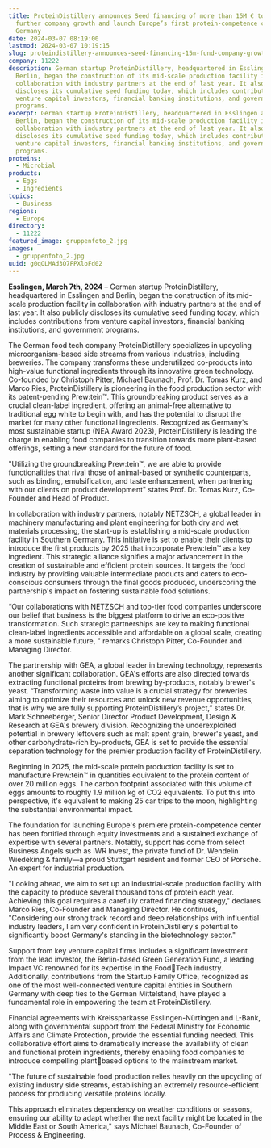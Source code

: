 ```yaml
---
title: ProteinDistillery announces Seed financing of more than 15M € to fund
  further company growth and launch Europe’s first protein-competence center in
  Germany
date: 2024-03-07 08:19:00
lastmod: 2024-03-07 10:19:15
slug: proteindistillery-announces-seed-financing-15m-fund-company-growth-launch-europes-protein-competence-center-germany
company: 11222
description: German startup ProteinDistillery, headquartered in Esslingen and
  Berlin, began the construction of its mid-scale production facility in
  collaboration with industry partners at the end of last year. It also publicly
  discloses its cumulative seed funding today, which includes contributions from
  venture capital investors, financial banking institutions, and government
  programs.
excerpt: German startup ProteinDistillery, headquartered in Esslingen and
  Berlin, began the construction of its mid-scale production facility in
  collaboration with industry partners at the end of last year. It also publicly
  discloses its cumulative seed funding today, which includes contributions from
  venture capital investors, financial banking institutions, and government
  programs.
proteins:
  - Microbial
products:
  - Eggs
  - Ingredients
topics:
  - Business
regions:
  - Europe
directory:
  - 11222
featured_image: gruppenfoto_2.jpg
images:
  - gruppenfoto_2.jpg
uuid: g0qQLMAd3Q7FPXloFd02
---
```

**Esslingen, March 7th, 2024** – German startup ProteinDistillery, headquartered in Esslingen and Berlin, began the construction of its mid-scale production facility in collaboration with industry partners at the end of last year. It also publicly discloses its cumulative seed funding today, which includes contributions from venture capital investors, financial banking institutions, and government programs.

The German food tech company ProteinDistillery specializes in upcycling microorganism-based side streams from various industries, including breweries. The company transforms these underutilized co-products into high-value functional ingredients through its innovative green technology. Co-founded by Christoph Pitter, Michael Baunach, Prof. Dr. Tomas Kurz, and Marco Ries, ProteinDistillery is pioneering in the food production sector with its patent-pending Prew:tein™. This groundbreaking product serves as a crucial clean-label ingredient, offering an animal-free alternative to traditional egg white to begin with, and has the potential to disrupt the market for many other functional ingredients. Recognized as Germany's most sustainable startup (NEA Award 2023), ProteinDistillery is leading the charge in enabling food companies to transition towards more plant-based offerings, setting a new standard for the future of food.

"Utilizing the groundbreaking Prew:tein™, we are able to provide functionalities that rival those of animal-based or synthetic counterparts, such as binding, emulsification, and taste enhancement, when partnering with our clients on product development" states Prof. Dr. Tomas Kurz, Co-Founder and Head of Product.

In collaboration with industry partners, notably NETZSCH, a global leader in machinery manufacturing and plant engineering for both dry and wet materials processing, the start-up is establishing a mid-scale production facility in Southern Germany. This initiative is set to enable their clients to introduce the first products by 2025 that incorporate Prew:tein™ as a key ingredient. This strategic alliance signifies a major advancement in the creation of sustainable and efficient protein sources. It targets the food industry by providing valuable intermediate products and caters to eco-conscious consumers through the final goods produced, underscoring the partnership's impact on fostering sustainable food solutions.

“Our collaborations with NETZSCH and top-tier food companies underscore our belief that business is the biggest platform to drive an eco-positive transformation. Such strategic partnerships are key to making functional clean-label ingredients accessible and affordable on a global scale, creating a more sustainable future, " remarks Christoph Pitter, Co-Founder and Managing Director.

The partnership with GEA, a global leader in brewing technology, represents another significant collaboration. GEA's efforts are also directed towards extracting functional proteins from brewing by-products, notably brewer's yeast. “Transforming waste into value is a crucial strategy for breweries aiming to optimize their resources and unlock new revenue opportunities, that is why we are fully supporting ProteinDistillery’s project,” states Dr. Mark Schneeberger, Senior Director Product Development, Design & Research at GEA's brewery division. Recognizing the underexploited potential in brewery leftovers such as malt spent grain, brewer's yeast, and other carbohydrate-rich by-products, GEA is set to provide the essential separation technology for the premier production facility of ProteinDistillery.

Beginning in 2025, the mid-scale protein production facility is set to manufacture Prew:tein™ in quantities equivalent to the protein content of over 20 million eggs. The carbon footprint associated with this volume of eggs amounts to roughly 1.9 million kg of CO2 equivalents. To put this into perspective, it's equivalent to making 25 car trips to the moon, highlighting the substantial environmental impact.

The foundation for launching Europe's premiere protein-competence center has been fortified through equity investments and a sustained exchange of expertise with several partners. Notably, support has come from select Business Angels such as IWR Invest, the private fund of Dr. Wendelin Wiedeking & family—a proud Stuttgart resident and former CEO of Porsche. An expert for industrial production.

"Looking ahead, we aim to set up an industrial-scale production facility with the capacity to produce several thousand tons of protein each year. Achieving this goal requires a carefully crafted financing strategy," declares Marco Ries, Co-Founder and Managing Director. He continues, "Considering our strong track record and deep relationships with influential industry leaders, I am very confident in ProteinDistillery's potential to significantly boost Germany's standing in the biotechnology sector."

Support from key venture capital firms includes a significant investment from the lead investor, the Berlin-based Green Generation Fund, a leading Impact VC renowned for its expertise in the FoodTech industry. Additionally, contributions from the Startup Family Office, recognized as one of the most well-connected venture capital entities in Southern Germany with deep ties to the German Mittelstand, have played a fundamental role in empowering the team at ProteinDistillery.

Financial agreements with Kreissparkasse Esslingen-Nürtingen and L-Bank, along with governmental support from the Federal Ministry for Economic Affairs and Climate Protection, provide the essential funding needed. This collaborative effort aims to dramatically increase the availability of clean and functional protein ingredients, thereby enabling food companies to introduce compelling plantbased options to the mainstream market.

"The future of sustainable food production relies heavily on the upcycling of existing industry side streams, establishing an extremely resource-efficient process for producing versatile proteins locally.

This approach eliminates dependency on weather conditions or seasons, ensuring our ability to adapt whether the next facility might be located in the Middle East or South America," says Michael Baunach, Co-Founder of Process & Engineering.
